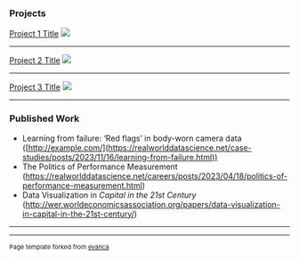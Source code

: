 ### Projects

[Project 1 Title](/sample_page)
<img src="images/dummy_thumbnail.jpg?raw=true"/>

---
[Project 2 Title](/pdf/sample_presentation.pdf)
<img src="images/dummy_thumbnail.jpg?raw=true"/>

---
[Project 3 Title](http://example.com/)
<img src="images/dummy_thumbnail.jpg?raw=true"/>

---

### Published Work

- Learning from failure: ‘Red flags’ in body-worn camera data ([http://example.com/](https://realworlddatascience.net/case-studies/posts/2023/11/16/learning-from-failure.html))
- The Politics of Performance Measurement (https://realworlddatascience.net/careers/posts/2023/04/18/politics-of-performance-measurement.html)
- Data Visualization in _Capital in the 21st Century_ (http://wer.worldeconomicsassociation.org/papers/data-visualization-in-capital-in-the-21st-century/)

---




---
<p style="font-size:11px">Page template forked from <a href="https://github.com/evanca/quick-portfolio">evanca</a></p>
<!-- Remove above link if you don't want to attibute -->
